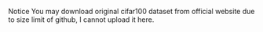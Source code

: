 Notice 
You may download original cifar100 dataset from official website due to size limit of github, I cannot upload it here.
